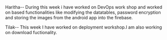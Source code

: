 Haritha--
During this week i have worked on DevOps work shop and worked on based functionalities like modifying the datatables, password encryption and storing the images from the android app into the firebase.

Tilak--
This week I have worked on deployment workshop.I am also working on download fuctionality.
